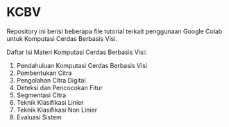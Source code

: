 # KCBV

Repository ini berisi beberapa file tutorial terkait penggunaan Google Colab untuk Komputasi Cerdas Berbasis Visi.

Daftar Isi Materi Komputasi Cerdas Berbasis Visi:

1. Pendahuluan Komputasi Cerdas Berbasis Visi
2. Pembentukan Citra
3. Pengolahan Citra Digital
4. Deteksi dan Pencocokan Fitur
5. Segmentasi Citra
6. Teknik Klasifikasi Linier
7. Teknik Klasifikasi Non Linier
8. Evaluasi Sistem 

